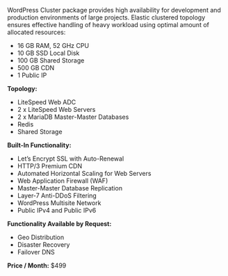 WordPress Cluster package provides high availability for development and production environments of large projects. Elastic clustered topology ensures effective handling of heavy workload using optimal amount of allocated resources:

* 16 GB RAM, 52 GHz CPU
* 10 GB SSD Local Disk
* 100 GB Shared Storage
* 500 GB CDN
* 1 Public IP

**Topology:**  

* LiteSpeed Web ADC
* 2 x LiteSpeed Web Servers
* 2 x MariaDB Master-Master Databases
* Redis 
* Shared Storage

**Built-In Functionality:**

* Let’s Encrypt SSL with Auto-Renewal
* HTTP/3 Premium CDN
* Automated Horizontal Scaling for Web Servers
* Web Application Firewall (WAF)
* Master-Master Database Replication
* Layer-7 Anti-DDoS Filtering
* WordPress Multisite Network
* Public IPv4 and Public IPv6


**Functionality Available by Request:**
* Geo Distribution
* Disaster Recovery
* Failover DNS

**Price / Month:** $499
